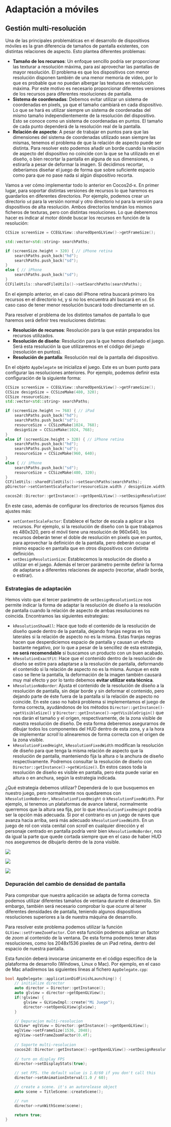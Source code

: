 # Adaptación a móviles



## Gestión multi-resolución

Una de las principales problemáticas en el desarrollo de dispositivos móviles es la
gran diferencia de tamaños de pantalla existentes, con distintas relaciones de aspecto. 
Esto plantea diferentes problemas:


* **Tamaño de los recursos**: Un enfoque sencillo podría ser proporcionar 
las texturar a resolución máxima, para así aprovechar las pantallas de mayor resolución. 
El problema es que los dispositivos con menor resolución disponen también de una menor
memoria de vídeo, por lo que es probable que no puedan albergar las texturas en resolución
máxima. Por este motivo es necesario proporcionar diferentes versiones de los recursos
para diferentes resoluciones de pantalla.
* **Sistema de coordenadas**: Debemos evitar utilizar un sistema de coordenadas
en pixels, ya que el tamaño cambiará en cada dispositivo. Lo que se hará es utilizar 
siempre un sistema de coordenadas del mismo tamaño independientemente de la resolución
del dispositivo. Esto se conoce como un sistema de coordenadas en puntos. El tamaño de
cada punto dependerá de la resolución real de la pantalla.
* **Relación de aspecto**: A pesar de trabajar en puntos para que las 
dimensiones del sistema de coordenadas utilizado sean siempre las mismas, tenemos el problema
de que la relación de aspecto puede ser distinta. Para resolver esto podemos añadir un borde
cuando la relación de aspecto del dispositivo no coincide con la que se ha utilizado en el diseño,
o bien recortar la pantalla en alguna de sus dimensiones, o estirarla a pesar de deformar
la imagen. Si decidimos recortar, deberíamos diseñar el juego de forma que sobre suficiente espacio 
como para que no pase nada si algún dispositivo recorta.


Vamos a ver cómo implementar todo lo anterior en Cocos2d-x. En primer lugar, para
soportar distintas versiones de recursos lo que haremos es guardarlos en diferentes directorios.
Por ejemplo, podemos crear un directorio `sd` para la versión normal y otro
directorio `hd` para la versión para dispositivos de alta resolución. Ambos
directorios tendrán los mismos ficheros de texturas, pero con distintas resoluciones. Lo
que deberemos hacer es indicar al motor dónde buscar los recursos en función de la resolución:

```cpp
CCSize screenSize = CCEGLView::sharedOpenGLView()->getFrameSize();

std::vector<std::string> searchPaths;

if (screenSize.height > 320) { // iPhone retina
    searchPaths.push_back("hd");
    searchPaths.push_back("sd");
}
else { // iPhone
    searchPaths.push_back("sd");
}
CCFileUtils::sharedFileUtils()->setSearchPaths(searchPaths);
```

En el ejemplo anterior, en el caso del iPhone retina buscará primero los recursos en el
directorio `hd`, y si no los encuentra ahí buscará en `sd`. En caso
caso de tener menor resolución buscará todo directamente en `sd`.

Para resolver el problema de los distintos tamaños de pantalla lo que haremos será definir
tres resoluciones distintas:


* **Resolución de recursos**: Resolución para la que están preparados los 
recursos utilizados.
* **Resolución de diseño**: Resolución para la que hemos diseñado el juego. 
Será esta resolución la que utilizaremos en el código del juego (resolución en puntos).
* **Resolución de pantalla**: Resolución real de la pantalla del dispositivo.


En el objeto `AppDelegate` se inicializa el juego. Este es un buen punto
para configurar las resoluciones anteriores. Por ejemplo, podemos definir esta
configuración de la siguiente forma:

```cpp
CCSize screenSize = CCEGLView::sharedOpenGLView()->getFrameSize();
CCSize designSize = CCSizeMake(480, 320);
CCSize resourceSize;
std::vector<std::string> searchPaths;

if (screenSize.height >= 768) { // iPad
    searchPaths.push_back("hd");
    searchPaths.push_back("sd");
    resourceSize = CCSizeMake(1024, 768);
    designSize = CCSizeMake(1024, 768);
}
else if (screenSize.height > 320) { // iPhone retina
    searchPaths.push_back("hd");
    searchPaths.push_back("sd");
    resourceSize = CCSizeMake(960, 640);          
}
else { // iPhone
    searchPaths.push_back("sd");
    resourceSize = CCSizeMake(480, 320);
}
CCFileUtils::sharedFileUtils()->setSearchPaths(searchPaths);
pDirector->setContentScaleFactor(resourceSize.width / designSize.width);

cocos2d::Director::getInstance()->getOpenGLView()->setDesignResolutionSize(320, 480, ResolutionPolicy::FIXED_WIDTH);
```

En este caso, además de configurar los directorios de recursos fijamos dos ajustes más:


* `setContentScaleFactor`: Establece el factor de escala a aplicar a los
recursos. Por ejemplo, si la resolución de diseño con la que trabajamos es 480x320, pero 
el móvil tiene una resolución de 960x640, los recursos deberán tener el doble de resolución
en pixels que en puntos, para aprovechar la definición de la pantalla, pero deberán ocupar
el mismo espacio en pantalla que en otros dispositivos con distinta definición.
* `setDesignResolutionSize`: Establecemos la resolución de diseño a utilizar
en el juego. Además el tercer parámetro permite definir la forma de adaptarse a
diferentes relaciones de aspecto (recortar, añadir borde, o estirar).

### Estrategias de adaptación

Hemos visto que el tercer parámetro de `setDesignResolutionSize` nos permite indicar la forma de adaptar la resolución de diseño a la resolución de pantalla cuando la relación de aspecto de ambas resoluciones no coincida. Encontramos las siguientes estrategias:

* `kResolutionShowAll`: Hace que todo el contenido de la resolución de diseño quede dentro de la pantalla, dejando franjas negras en los laterales si la relación de aspecto no es la misma. Estas franjas negras hacen que desperdiciemos espacio de pantalla y causan un efecto bastante negativo, por lo que a pesar de la sencillez de esta estrategia, **no será recomendable** si buscamos un producto con un buen acabado.
* `kResolutionExactFit`: Hace que el contenido dentro de la resolución de diseño se estire para adaptarse a la resolución de pantalla, deformando el contenido si la relación de aspecto no es la misma. Aunque en este caso se llene la pantalla, la deformación de la imagen también causará muy mal efecto y por lo tanto debemos **evitar utilizar esta técnica**.
* `kResolutionNoBorder`: Ajusta el contenido de la resolución de diseño a la resolución de pantalla, sin dejar borde y sin deformar el contenido, pero dejando parte de éste fuera de la pantalla si la relación de aspecto no coincide. En este caso no habrá problema si implementamos el juego de forma correcta, ayudándonos de los métodos `Director::getInstance()->getVisibleSize()` y `Director::getInstance()->getVisibleOrigin()` que nos darán el tamaño y el origen, respectivamente, de la zona visible de nuestra resolución de diseño. De esta forma deberemos asegurarnos de dibujar todos los componentes del HUD dentro de esta zona, y a la hora de implementar _scroll_ lo alinearemos de forma correcta con el origen de la zona visible. 
* `kResolutionFixedHeight`, `kResolutionFixedWidth` modifican la resolución de diseño para que tenga la misma relación de aspecto que la resolución de pantalla, manteniendo fija la altura o la anchura de diseño respectivamente. Podremos consultar la resolución de diseño con `Director::getInstance()->getWinSize()`. En estos casos toda la resolución de diseño es visible en pantalla, pero ésta puede variar en altura o en anchura, según la estrategia indicada. 

¿Qué estrategia debemos utilizar? Dependerá de lo que busquemos en nuestro juego, pero normalmente nos quedaremos con `kResolutionNoBorder`, `kResolutionFixedHeight` o `kResolutionFixedWidth`. Por ejemplo, si tenemos un plataformas de avance lateral, normalmente querremos que la altura sea fija, por lo que `kResolutionFixedHeight` podría ser la opción más adecuada. Si por el contrario es un juego de naves que avanza hacia arriba, será más adecuado `kResolutionFixedWidth`. En un juego de rol con vista cenital con _scroll_ en cualquier dirección y el personaje centrado en pantalla podría venir bien `kResolutionNoBorder`, nos da igual la parte que quede cortada siempre que en el caso de haber HUD nos aseguremos de dibujarlo dentro de la zona visible. 

![](imagenes/adaptacion/1942.png)

![](imagenes/adaptacion/ff3.jpg)

![](imagenes/adaptacion/jetpack.jpg)


### Depuración del cambio de densidad de pantalla

Para comprobar que nuestra aplicación se adapta de forma correcta podemos utilizar diferentes tamaños de ventana durante el desarrollo. Sin embargo, también será necesario comprobar lo que ocurre al tener diferentes densidades de pantalla, teniendo algunos dispositivos resoluciones superiores a la de nuestra máquina de desarrollo. 


Para resolver este problema podemos utilizar la función `GLView::setFrameZoomFactor`. Con esta función podemos aplicar un factor de _zoom_ al contenido de la ventana. De esta forma podemos tener altas resoluciones, como los 2048x1536 pixeles de un iPad retina, dentro del espacio de nuestra pantalla.

Esta función deberá invocarse únicamente en el código específico de la plataforma de desarrollo (Windows, Linux o Mac). Por ejemplo, en el caso de Mac añadiremos las siguientes líneas al fichero `AppDelegate.cpp`:

```cpp
bool AppDelegate::applicationDidFinishLaunching() {
    // initialize director
    auto director = Director::getInstance();
    auto glview = director->getOpenGLView();
    if(!glview) {
        glview = GLViewImpl::create("Mi Juego");
        director->setOpenGLView(glview);
    }

    // Depuracion multi-resolucion
    GLView* eglView = Director::getInstance()->getOpenGLView();
    eglView->setFrameSize(1536, 2048);
    eglView->setFrameZoomFactor(0.4f);
    
    // Soporte multi-resolucion
    cocos2d::Director::getInstance()->getOpenGLView()->setDesignResolutionSize(768, 1024, ResolutionPolicy::FIXED_WIDTH);
    
    // turn on display FPS
    director->setDisplayStats(true);

    // set FPS. the default value is 1.0/60 if you don't call this
    director->setAnimationInterval(1.0 / 60);

    // create a scene. it's an autorelease object
    auto scene = TitleScene::createScene();

    // run
    director->runWithScene(scene);

    return true;
}

```

